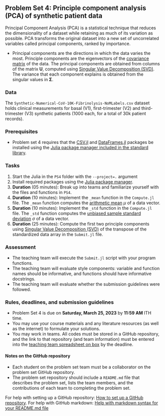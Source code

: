 ## Problem Set 4: Principle component analysis (PCA) of synthetic patient data
Principal Component Analysis (PCA) is a statistical technique that reduces the dimensionality of a dataset while retaining as much of its variation as possible. PCA transforms the original dataset into a new set of uncorrelated variables called principal components, ranked by importance. 

* Principal components are the directions in which the data varies the most. Principle components are the eigenvectors of the 
[covariance matrix](https://en.wikipedia.org/wiki/Covariance_matrix) of the data.  The principal components are obtained from columns of the matrix $\mathbf{U}$, computed using [Singular Value Decomposition (SVD)](https://en.wikipedia.org/wiki/Singular_value_decomposition). The variance that each component explains is obtained from the singular values in $\mathbf{\Sigma}$.

### Data
The `Synthetic-Numerical-CoV-10K-Fibrinolysis-NoMLabels.csv` dataset holds clinical measurements for basal (V1), first-trimester (V2) and third-trimester (V3) synthetic patients (1000 each, for a total of 30k patient records).

### Prerequisites
* Problem set 4 requires that the [CSV.jl](https://github.com/JuliaData/CSV.jl) and [DataFrames.jl](https://github.com/JuliaData/DataFrames.jl) packages be installed using the [Julia package manager included in the standard library](https://docs.julialang.org/en/v1/stdlib/Pkg/).

### Tasks
1. Start the Julia in the `PS4` folder with the `--project=.` argument
1. Install required packages using the [Julia package manager](https://docs.julialang.org/en/v1/stdlib/Pkg/).
1. __Duration__ (05 minutes): Break up into teams and familiarize yourself with the files and functions in `PS4`.
1. __Duration__ (10 minutes): Implement the `_mean` function in the `Compute.jl` file. The `_mean` function computes the [arithmetic mean](https://en.wikipedia.org/wiki/Mean) $\mu$ of a data vector.
1. __Duration__ (10 minutes): Implement the `_std` function in the `Compute.jl` file. The `_std` function computes the [unbiased sample standard deviation](https://en.wikipedia.org/wiki/Unbiased_estimation_of_standard_deviation) $\sigma$ of a data vector.
1. __Duration__ (25 minutes): Compute the first two principle components using [Singular Value Decomposition (SVD)](https://en.wikipedia.org/wiki/Singular_value_decomposition) of the transpose of the standardized data array in the `Submit.jl` file.

### Assessment
* The teaching team will execute the `Submit.jl` script with your program functions. 
* The teaching team will evaluate style components: variable and function names should be informative, and functions should have informative docstrings. 
* The teaching team will evaluate whether the submission guidelines were followed.

### Rules, deadlines, and submission guidelines
* Problem Set 4 is due on __Saturday, March 25, 2023__ by __11:59 AM__ ITH time. 
* You may use your course materials and any literature resources (as well as the internet) to formulate your solutions.
* You may work in teams. All codes must be stored in a GitHub repository, and the link to that repository (and team information) must be entered into the [teaching team spreadsheet on box](https://cornell.box.com/s/md7wi4igt74d19ffc3gz11xx5kd0gwih) by the deadline. 

#### Notes on the GitHub repository
* Each student on the problem set team must be a collaborator on the problem set GitHub repository. 
* The problem set repository should include a `README.md` file that describes the problem set, lists the team members, and the contributions of each team to completing the problem set.

For help with setting up a GitHub repository: [How to set up a GitHub repository](https://docs.github.com/en/repositories/creating-and-managing-repositories/creating-a-new-repository). For help with GitHub markdown: [Help with markdown syntax for your README.md file](https://docs.github.com/en/get-started/writing-on-github/getting-started-with-writing-and-formatting-on-github/basic-writing-and-formatting-syntax)